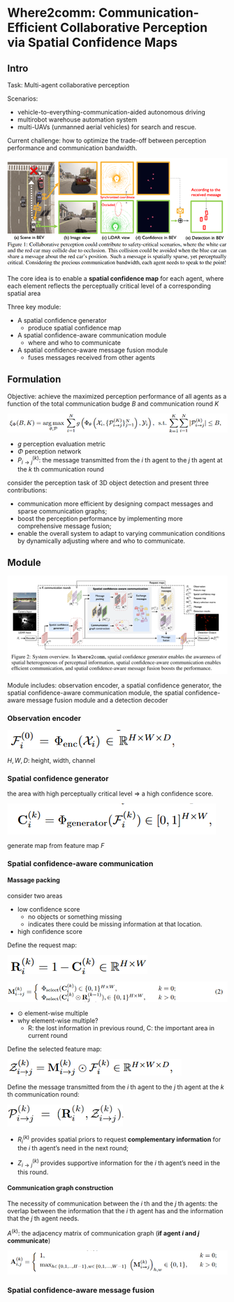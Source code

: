 # Where2comm: Communication-Efficient Collaborative Perception via Spatial Confidence Maps



## Intro

Task: Multi-agent collaborative perception

Scenarios: 

* vehicle-to-everything-communication-aided autonomous driving 
* multirobot warehouse automation system
* multi-UAVs (unmanned aerial vehicles) for search and rescue.

Current challenge: how to optimize the trade-off between perception performance and communication bandwidth.

![image-20220927225259317](./assets/image-20220927225259317.png)

The core idea is to enable a **spatial confidence map** for each agent, where each element reflects the perceptually critical level of a corresponding spatial area

Three key module:

* A spatial confidence generator
  * produce spatial confidence map
* A spatial confidence-aware communication module
  * where and who to communicate
* A spatial confidence-aware message fusion module
  * fuses messages received from other agents



## Formulation

Objective: achieve the maximized perception performance of all agents as a function of the total communication budge $B$ and communication round $K$

![image-20220927230147401](./assets/image-20220927230147401.png)

* $g$ perception evaluation metric
* $\Phi$ perception network
* $P_{i\rightarrow j}^{(k)}$: the message transmitted from the $i$ th agent to the $j$ th agent at the $k$ th communication round

consider the perception task of 3D object detection and present three contributions: 

* communication more efficient by designing compact messages and sparse communication graphs;
* boost the perception performance by implementing more comprehensive message fusion;
* enable the overall system to adapt to varying communication conditions by dynamically adjusting where and who to communicate.



## Module

![image-20220927231133612](./assets/image-20220927231133612.png)

Module includes: observation encoder, a spatial confidence generator, the spatial confidence-aware communication module, the spatial confidence-aware message fusion module and a detection decoder



### Observation encoder

![image-20220927232426226](./assets/image-20220927232426226.png)

$H,W,D$: height, width, channel



### Spatial confidence generator

the area with high perceptually critical level $\Rightarrow$ a high confidence score.

![image-20220927232243959](./assets/image-20220927232243959.png)

generate map from feature map $F$



### Spatial confidence-aware communication

#### Massage packing

consider two areas

* low confidence score
  * no objects or something missing 
  * indicates there could be missing information at that location.
* high confidence score

Define the request map: 

![image-20220927233121076](./assets/image-20220927233121076.png)

![image-20220927233150358](./assets/image-20220927233150358.png)

* $\odot$ element-wise multiple
* why element-wise multiple?
  * R: the lost information in previous round, C: the important area in current round 



Define the selected feature map:

![image-20220928102123364](./assets/image-20220928102123364.png)

Define the message transmitted from the $i$ th agent to the $j$ th agent at the $k$ th communication round: 

<img src="./assets/image-20220928102301293.png" alt="image-20220928102301293" style="zoom:50%;" />

* $R^{(k)}_i$ provides spatial priors to request **complementary information** for the $i$ th agent’s need in the next round; 

* $Z_{i\rightarrow j}^{(k)}$ provides supportive information for the $i$ th agent’s need in the this round. 



#### Communication graph construction

The necessity of communication between the $i$ th and the $j$ th agents:  the overlap between the information that the $i$ th agent has and the information that the $j$ th agent needs.

$A^{(k)}$: the adjacency matrix of communication graph (**if agent $i$ and $j$ communicate**)

![image-20220928104114378](./assets/image-20220928104114378.png)



### Spatial confidence-aware message fusion
